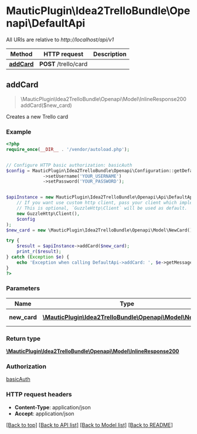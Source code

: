 # MauticPlugin\Idea2TrelloBundle\Openapi\DefaultApi

All URIs are relative to *http://localhost/api/v1*

Method | HTTP request | Description
------------- | ------------- | -------------
[**addCard**](DefaultApi.md#addCard) | **POST** /trello/card | 



## addCard

> \MauticPlugin\Idea2TrelloBundle\Openapi\Model\InlineResponse200 addCard($new_card)



Creates a new Trello card

### Example

```php
<?php
require_once(__DIR__ . '/vendor/autoload.php');


// Configure HTTP basic authorization: basicAuth
$config = MauticPlugin\Idea2TrelloBundle\Openapi\Configuration::getDefaultConfiguration()
              ->setUsername('YOUR_USERNAME')
              ->setPassword('YOUR_PASSWORD');


$apiInstance = new MauticPlugin\Idea2TrelloBundle\Openapi\Api\DefaultApi(
    // If you want use custom http client, pass your client which implements `GuzzleHttp\ClientInterface`.
    // This is optional, `GuzzleHttp\Client` will be used as default.
    new GuzzleHttp\Client(),
    $config
);
$new_card = new \MauticPlugin\Idea2TrelloBundle\Openapi\Model\NewCard(); // \MauticPlugin\Idea2TrelloBundle\Openapi\Model\NewCard | Card to be added

try {
    $result = $apiInstance->addCard($new_card);
    print_r($result);
} catch (Exception $e) {
    echo 'Exception when calling DefaultApi->addCard: ', $e->getMessage(), PHP_EOL;
}
?>
```

### Parameters


Name | Type | Description  | Notes
------------- | ------------- | ------------- | -------------
 **new_card** | [**\MauticPlugin\Idea2TrelloBundle\Openapi\Model\NewCard**](../Model/NewCard.md)| Card to be added |

### Return type

[**\MauticPlugin\Idea2TrelloBundle\Openapi\Model\InlineResponse200**](../Model/InlineResponse200.md)

### Authorization

[basicAuth](../../README.md#basicAuth)

### HTTP request headers

- **Content-Type**: application/json
- **Accept**: application/json

[[Back to top]](#) [[Back to API list]](../../README.md#documentation-for-api-endpoints)
[[Back to Model list]](../../README.md#documentation-for-models)
[[Back to README]](../../README.md)

